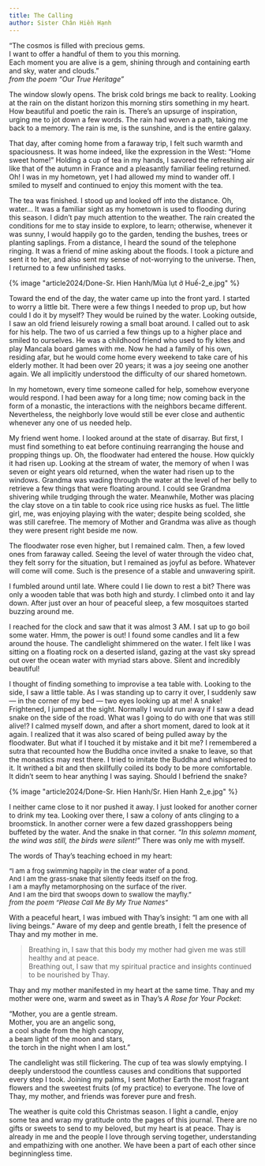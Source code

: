 ```yaml
---
title: The Calling
author: Sister Chân Hiền Hạnh
---
```


<div class="verse"><p>“The cosmos is filled with precious gems.<br/>
I want to offer a handful of them to you this morning.<br/>
Each moment you are alive is a gem,
shining through and containing earth and sky, water and clouds.”<br/><cite>from the poem “Our True Heritage”</cite></p></div>

The window slowly opens. The brisk cold brings me back to reality. Looking at the rain on the distant horizon this morning stirs something in my heart. How beautiful and poetic the rain is. There’s an upsurge of inspiration, urging me to jot down a few words. The rain had woven a path, taking me back to a memory. The rain is me, is the sunshine, and is the entire galaxy.

That day, after coming home from a faraway trip, I felt such warmth and spaciousness. It was home indeed, like the expression in the West: “Home sweet home!” Holding a cup of tea in my hands, I savored the refreshing air like that of the autumn in France and a pleasantly familiar feeling returned. Oh! I was in my hometown, yet I had allowed my mind to wander off. I smiled to myself and continued to enjoy this moment with the tea.

The tea was finished. I stood up and looked off into the distance. Oh, water… It was a familiar sight as my hometown is used to flooding during this season. I didn’t pay much attention to the weather. The rain created the conditions for me to stay inside to explore, to learn; otherwise, whenever it was sunny, I would happily go to the garden, tending the bushes, trees or planting saplings. From a distance, I heard the sound of the telephone ringing. It was a friend of mine asking about the floods. I took a picture and sent it to her, and also sent my sense of not-worrying to the universe. Then, I returned to a few unfinished tasks.

<div class="removeTopMarginInFollowingElem"></div>

{% image "article2024/Done-Sr. Hien Hanh/Mùa lụt ở Huế-2_e.jpg" %}

Toward the end of the day, the water came up into the front yard. I started to worry a little bit. There were a few things I needed to prop up, but how could I do it by myself? They would be ruined by the water. Looking outside, I saw an old friend leisurely rowing a small boat around. I called out to ask for his help. The two of us carried a few things up to a higher place and smiled to ourselves. He was a childhood friend who used to fly kites and play Mancala board games with me. Now he had a family of his own, residing afar, but he would come home every weekend to take care of his elderly mother. It had been over 20 years; it was a joy seeing one another again. We all implicitly understood the difficulty of our shared hometown.

In my hometown, every time someone called for help, somehow everyone would respond. I had been away for a long time; now coming back in the form of a monastic, the interactions with the neighbors became different. Nevertheless, the neighborly love would still be ever close and authentic whenever any one of us needed help.

My friend went home. I looked around at the state of disarray. But first, I must find something to eat before continuing rearranging the house and propping things up. Oh, the floodwater had entered the house. How quickly it had risen up. Looking at the stream of water, the memory of when I was seven or eight years old returned, when the water had risen up to the windows. Grandma was wading through the water at the level of her belly to retrieve a few things that were floating around. I could see Grandma shivering while trudging through the water. Meanwhile, Mother was placing the clay stove on a tin table to cook rice using rice husks as fuel. The little girl, me, was enjoying playing with the water; despite being scolded, she was still carefree. The memory of Mother and Grandma was alive as though they were present right beside me now.

The floodwater rose even higher, but I remained calm. Then, a few loved ones from faraway called. Seeing the level of water through the video chat, they felt sorry for the situation, but I remained as joyful as before. Whatever will come will come. Such is the presence of a stable and unwavering spirit.

I fumbled around until late. Where could I lie down to rest a bit? There was only a wooden table that was both high and sturdy. I climbed onto it and lay down. After just over an hour of peaceful sleep, a few mosquitoes started buzzing around me.

I reached for the clock and saw that it was almost 3 AM. I sat up to go boil some water. Hmm, the power is out! I found some candles and lit a few around the house. The candlelight shimmered on the water. I felt like I was sitting on a floating rock on a deserted island, gazing at the vast sky spread out over the ocean water with myriad stars above. Silent and incredibly beautiful!

I thought of finding something to improvise a tea table with. Looking to the side, I saw a little table. As I was standing up to carry it over, I suddenly saw — in the corner of my bed — two eyes looking up at me! A snake! Frightened, I jumped at the sight. Normally I would run away if I saw a dead snake on the side of the road. What was I going to do with one that was still alive!? I calmed myself down, and after a short moment, dared to look at it again. I realized that it was also scared of being pulled away by the floodwater. But what if I touched it by mistake and it bit me? I remembered a sutra that recounted how the Buddha once invited a snake to leave, so that the monastics may rest there. I tried to imitate the Buddha and whispered to it. It writhed a bit and then skillfully coiled its body to be more comfortable. It didn’t seem to hear anything I was saying. Should I befriend the snake?

{% image "article2024/Done-Sr. Hien Hanh/Sr. Hien Hanh 2_e.jpg" %}

I neither came close to it nor pushed it away. I just looked for another corner to drink my tea. Looking over there, I saw a colony of ants clinging to a broomstick. In another corner were a few dazed grasshoppers being buffeted by the water. And the snake in that corner. *“In this solemn moment, the wind was still, the birds were silent!”* There was only me with myself.

<p class="noIndent">The words of Thay’s teaching echoed in my heart:</p>

<div class="verse" style="font-size: 94%; margin-left: 0;"><p>“I am a frog swimming happily in the clear water of a pond.<br/>
And I am the grass-snake that silently feeds itself on the frog.<br/>
I am a mayfly metamorphosing on the surface of the river.<br/>
And I am the bird that swoops down to swallow the mayfly.”<br/><cite>from the poem “Please Call Me By My True Names”</cite></p></div>

With a peaceful heart, I was imbued with Thay’s insight: “I am one with all living beings.” Aware of my deep and gentle breath, I felt the presence of Thay and my mother in me.

> Breathing in, I saw that this body my mother had given me was still healthy and at peace.  
> Breathing out, I saw that my spiritual practice and insights continued to be nourished by Thay.

Thay and my mother manifested in my heart at the same time. Thay and my mother were one, warm and sweet as in Thay’s *A Rose for Your Pocket*:

<div class="verse"><p>“Mother, you are a gentle stream.<br/>
Mother, you are an angelic song,<br/>
a cool shade from the high canopy,<br/>
a beam light of the moon and stars,<br/>
the torch in the night when I am lost.”</p></div>

The candlelight was still flickering. The cup of tea was slowly emptying. I deeply understood the countless causes and conditions that supported every step I took. Joining my palms, I sent Mother Earth the most fragrant flowers and the sweetest fruits (of my practice) to everyone. The love of Thay, my mother, and friends was forever pure and fresh.

The weather is quite cold this Christmas season. I light a candle, enjoy some tea and wrap my gratitude onto the pages of this journal. There are no gifts or sweets to send to my beloved, but my heart is at peace. Thay is already in me and the people I love through serving together, understanding and empathizing with one another. We have been a part of each other since beginningless time.
